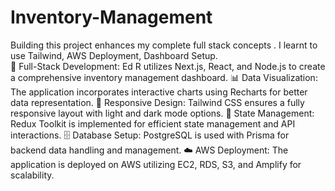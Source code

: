 # Inventory-Management
Building this project enhances my complete full stack concepts . I learnt to use Tailwind, AWS Deployment, Dashboard Setup.  
🚀 Full-Stack Development: Ed R utilizes Next.js, React, and Node.js to create a comprehensive inventory management dashboard.
📊 Data Visualization: The application incorporates interactive charts using Recharts for better data representation.
🎨 Responsive Design: Tailwind CSS ensures a fully responsive layout with light and dark mode options.
🔄 State Management: Redux Toolkit is implemented for efficient state management and API interactions.
🗄 Database Setup: PostgreSQL is used with Prisma for backend data handling and management.
☁ AWS Deployment: The application is deployed on AWS utilizing EC2, RDS, S3, and Amplify for scalability.

